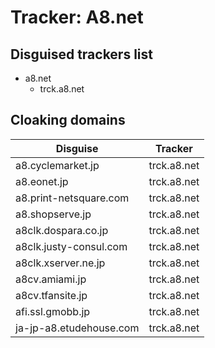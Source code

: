 # Tracker: A8.net

## Disguised trackers list

* a8.net
    * trck.a8.net

## Cloaking domains

| Disguise | Tracker |
| ---- | ---- |
| a8.cyclemarket.jp | trck.a8.net |
| a8.eonet.jp | trck.a8.net |
| a8.print-netsquare.com | trck.a8.net |
| a8.shopserve.jp | trck.a8.net |
| a8clk.dospara.co.jp | trck.a8.net |
| a8clk.justy-consul.com | trck.a8.net |
| a8clk.xserver.ne.jp | trck.a8.net |
| a8cv.amiami.jp | trck.a8.net |
| a8cv.tfansite.jp | trck.a8.net |
| afi.ssl.gmobb.jp | trck.a8.net |
| ja-jp-a8.etudehouse.com | trck.a8.net |
